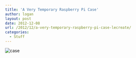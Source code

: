 ```yaml
---
title: 'A Very Temporary Raspberry Pi Case'
author: logan
layout: post
date: 2012-12-08
url: /2012/12/a-very-temporary-raspberry-pi-case-lecreate/
categories:
  - Stuff
---
```


![case](https://igcdn-photos-a-a.akamaihd.net/hphotos-ak-xaf1/t51.2885-15/e15/11249488_1660538884175536_1164254936_n.jpg)

